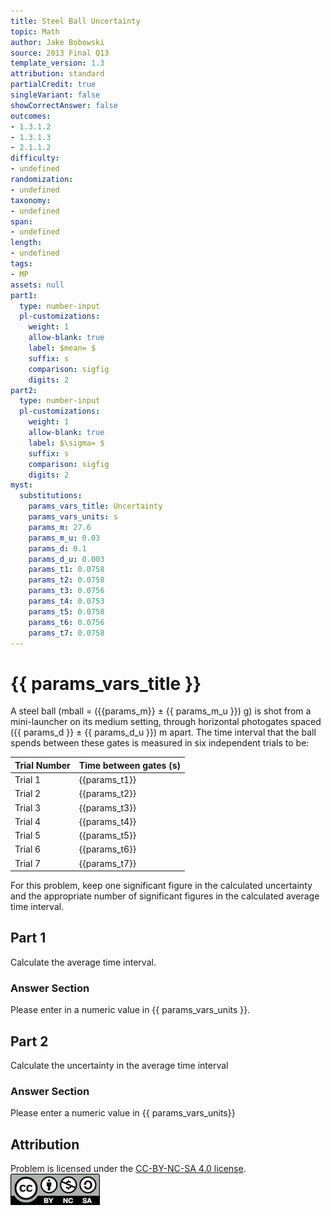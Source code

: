 ```yaml
---
title: Steel Ball Uncertainty
topic: Math
author: Jake Bobowski
source: 2013 Final Q13
template_version: 1.3
attribution: standard
partialCredit: true
singleVariant: false
showCorrectAnswer: false
outcomes:
- 1.3.1.2
- 1.3.1.3
- 2.1.1.2
difficulty:
- undefined
randomization:
- undefined
taxonomy:
- undefined
span:
- undefined
length:
- undefined
tags:
- MP
assets: null
part1:
  type: number-input
  pl-customizations:
    weight: 1
    allow-blank: true
    label: $mean= $
    suffix: s
    comparison: sigfig
    digits: 2
part2:
  type: number-input
  pl-customizations:
    weight: 1
    allow-blank: true
    label: $\sigma= $
    suffix: s
    comparison: sigfig
    digits: 2
myst:
  substitutions:
    params_vars_title: Uncertainty
    params_vars_units: s
    params_m: 27.6
    params_m_u: 0.03
    params_d: 0.1
    params_d_u: 0.003
    params_t1: 0.0758
    params_t2: 0.0758
    params_t3: 0.0756
    params_t4: 0.0753
    params_t5: 0.0758
    params_t6: 0.0756
    params_t7: 0.0758
---
```

# {{ params_vars_title }}
A steel ball (mball = ({{params_m}} $\pm$ {{ params_m_u }}) g) is shot from a mini-launcher on its medium setting, through horizontal photogates spaced ({{ params_d }} $\pm$ {{ params_d_u }}) m apart.
The time interval that the ball spends between these gates is measured in six independent trials to be:

| Trial Number | Time between gates (s) |
|--------------|------------------------|
| Trial 1      | {{params_t1}}          |
| Trial 2      | {{params_t2}}          |
| Trial 3      | {{params_t3}}          |
| Trial 4      | {{params_t4}}          |
| Trial 5      | {{params_t5}}          |
| Trial 6      | {{params_t6}}          |
| Trial 7      | {{params_t7}}          |

For this problem, keep one significant figure in the calculated uncertainty and the appropriate number of significant figures in the calculated average time interval.

## Part 1

Calculate the average time interval.

### Answer Section

Please enter in a numeric value in {{ params_vars_units }}.

## Part 2

Calculate the uncertainty in the average time interval

### Answer Section

Please enter a numeric value in {{ params_vars_units}}

## Attribution

Problem is licensed under the [CC-BY-NC-SA 4.0 license](https://creativecommons.org/licenses/by-nc-sa/4.0/).<br> ![The Creative Commons 4.0 license requiring attribution-BY, non-commercial-NC, and share-alike-SA license.](https://raw.githubusercontent.com/firasm/bits/master/by-nc-sa.png)
